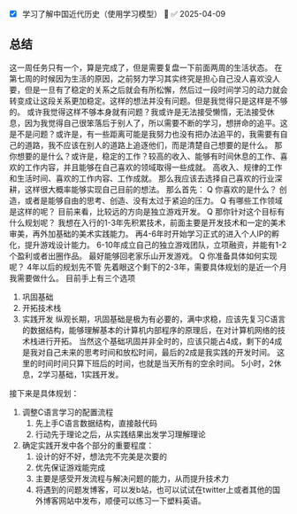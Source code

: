 - [x] 学习了解中国近代历史（使用学习模型） 🔺 ✅ 2025-04-09

## 总结
这一周任务只有一个，算是完成了，但是需要复盘一下前面两周的生活状态。
在第七周的时候因为生活的原因，之前努力学习其实终究是担心自己没人喜欢没人要，但是一旦有了稳定的关系之后就会有所松懈，然后过一段时间学习的动力就会转变成让这段关系更加稳定。这样的想法并没有问题。但是我觉得只是这样是不够的。
或许我觉得这样不够本身就有问题？我或许是无法接受懒惰，无法接受休息，因为我觉得自己很笨落后于别人了，所以需要不断的学习，想拼命的追平。这是不是问题？或许是，有一些距离可能是我努力也没有把办法追平的，我需要有自己的道路，我不应该在别人的道路上追逐他们，而是清楚自己想要的是什么。
那你想要的是什么？或许是，稳定的工作？较高的收入、能够有时间休息的工作、喜欢的工作内容，并且能够在自己喜欢的领域取得一些成就。
高收入、规律的工作和生活时间、喜欢的工作内容、工作成就。
那么我应该去选择自己喜欢的行业深耕，这样很大概率能够实现自己目前的想法。
那么首先：
Q 你喜欢的是什么？
创造，或者是能够自由的思考、创造、没有太过于紧迫的压力。
Q 有哪些工作领域是这样的呢？
目前来看，比较远的方向是独立游戏开发。
Q 那你针对这个目标有什么规划呢？
我想在入行的1-3年先积累技术，前面主要是开发技术和一定的美术审美，再外加基础的美术实践能力。
再4-6年时开始学习正式的进入个人IP的孵化，提升游戏设计能力。
6-10年成立自己的独立游戏团队，立项融资，并能有1-2个盈利或者出圈作品。
最好能够回老家乐山开发游戏。
Q 你准备具体如何实现呢？
4年以后的规划先不管
先着眼这个剩下的2-3年，需要具体规划的是近一个月我需要做什么。
目前手上有三个选项
1. 巩固基础
2. 开拓技术栈
3. 实践开发
纵观长期，巩固基础是极为有必要的，满中求稳，应该先复习C语言的数据结构，能够理解基本的计算机内部程序的原理后，在对计算机网络的技术栈进行开拓。
当然这个基础巩固并非全时的，应该只能占4成，剩下的4成是我对自己未来的思考时间和放松时间，最后的2成是我实践的开发时间。
这里的时间时间只算下班后的时间，也就是当天所有的空余时间。
5小时，2休息，2学习基础，1实践开发。

接下来是具体规划：
1. 调整C语言学习的配置流程
	1. 先上手C语言数据结构，直接敲代码
	2. 行动先于理论之后，从实践结果出发学习理解理论
2. 确定实践开发中各个部分的重要程度：
	1. 设计的好不好，想法完不完美是次要的
	2. 优先保证游戏能完成
	3. 主要是感受开发流程与解决问题的能力，从而提升技术力
	4. 将遇到的问题发博客，可以发b站，也可以试试在twitter上或者其他的国外博客网站中发布，顺便可以练习一下塑料英语。